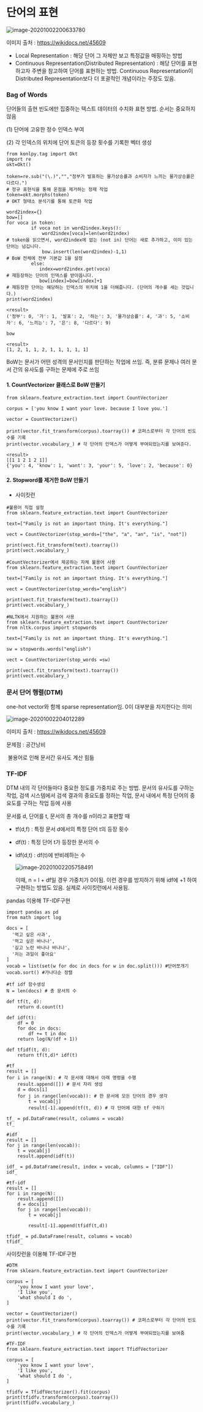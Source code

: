 # 단어의 표현

![image-20201002200633780](C:\Users\pc\AppData\Roaming\Typora\typora-user-images\image-20201002200633780.png)

이미지 출처 : https://wikidocs.net/45609



* Local Representation : 해당 단어 그 자체만 보고 특정값을 매핑하는 방법
* Continuous Representation(Distributed Representation) : 해당 단어를 표현하고자 주변을 참고하여 단어를 표현하는 방법. Continuous Representation이 Distributed Representation보다 더 포괄적인 개념이라는 주장도 있음.



### Bag of Words

단어들의 출현 빈도에만 집중하는 텍스트 데이터의 수치화 표현 방법. 순서는 중요하지 않음

(1)  단어에 고유한 정수 인덱스 부여

(2) 각 인덱스의 위치에 단어 토큰의 등장 횟수를 기록한 벡터 생성

```shell
from konlpy.tag import Okt
import re  
okt=Okt()  

token=re.sub("(\.)","","정부가 발표하는 물가상승률과 소비자가 느끼는 물가상승률은 다르다.")  
# 정규 표현식을 통해 온점을 제거하는 정제 작업
token=okt.morphs(token)  
# OKT 형태소 분석기를 통해 토큰화 작업

word2index={}  
bow=[]  
for voca in token:  
         if voca not in word2index.keys():  
             word2index[voca]=len(word2index)  
# token을 읽으면서, word2index에 없는 (not in) 단어는 새로 추가하고, 이미 있는 단어는 넘깁니다.   
             bow.insert(len(word2index)-1,1)
# BoW 전체에 전부 기본값 1을 설정 
         else:
            index=word2index.get(voca)
# 재등장하는 단어의 인덱스를 받아옵니다.
            bow[index]=bow[index]+1
# 재등장한 단어는 해당하는 인덱스의 위치에 1을 더해줍니다. (단어의 개수를 세는 것입니다.)  
print(word2index) 

<result>
('정부': 0, '가': 1, '발표': 2, '하는': 3, '물가상승률': 4, '과': 5, '소비자': 6, '느끼는': 7, '은': 8, '다르다': 9)  
```

```shell
bow

<result>
[1, 2, 1, 1, 2, 1, 1, 1, 1, 1]
```

BoW는 문서가 어떤 성격의 문서인지를 판단하는 작업에 쓰임. 즉, 분류 문제나 여러 문서 간의 유사도를 구하는 문제에 주로 쓰임

#### 1. CountVectorizer 클래스로 BoW 만들기

```shell
from sklearn.feature_extraction.text import CountVectorizer

corpus = ['you know I want your love. because I love you.']

vector = CountVectorizer()

print(vector.fit_transform(corpus).toarray()) # 코퍼스로부터 각 단어의 빈도 수를 기록
print(vector.vocabulary_) # 각 단어의 인덱스가 어떻게 부여되었는지를 보여준다.

<result>
[[1 1 2 1 2 1]]
{'you': 4, 'know': 1, 'want': 3, 'your': 5, 'love': 2, 'because': 0}
```



#### 2. Stopword를 제거한 BoW 만들기

* 사이킷런

```shell
#불용어 직접 설정
from sklearn.feature_extraction.text import CountVectorizer

text=["Family is not an important thing. It's everything."]

vect = CountVectorizer(stop_words=["the", "a", "an", "is", "not"])

print(vect.fit_transform(text).toarray()) 
print(vect.vocabulary_)
```

```shell
#CountVectorizer에서 제공하는 자체 불용어 사용
from sklearn.feature_extraction.text import CountVectorizer

text=["Family is not an important thing. It's everything."]

vect = CountVectorizer(stop_words="english")

print(vect.fit_transform(text).toarray())
print(vect.vocabulary_)
```

```shell
#NLTK에서 지원하는 불용어 사용
from sklearn.feature_extraction.text import CountVectorizer
from nltk.corpus import stopwords

text=["Family is not an important thing. It's everything."]

sw = stopwords.words("english")

vect = CountVectorizer(stop_words =sw)

print(vect.fit_transform(text).toarray()) 
print(vect.vocabulary_)
```



### 문서 단어 행렬(DTM)

one-hot vector와 함께 sparse representation임. 0이 대부분을 차지한다는 의미

![image-20201002204012289](C:\Users\pc\AppData\Roaming\Typora\typora-user-images\image-20201002204012289.png)

이미지 출처 : https://wikidocs.net/45609



문제점 :  공간낭비

​				불용어로 인해 문서간 유사도 계산 힘듦



### TF-IDF

DTM 내의 각 단어들마다 중요한 정도를 가중치로 주는 방법. 문서의 유사도를 구하는 작업, 검색 시스템에서 검색 결과의 중요도를 정하는 작업, 문서 내에서 특정 단어의 중요도를 구하는 작업 등에 사용

문서를 d, 단어를 t, 문서의 총 개수를 n이라고 표현할 때

* tf(d,f) : 특정 문서 d에서의 특정 단어 t의 등장 횟수

* df(t) : 특정 단어 t가 등장한 문서의 수

* idf(d,t) : df(t)에 반비례하는 수

  ![image-20201002205758491](C:\Users\pc\AppData\Roaming\Typora\typora-user-images\image-20201002205758491.png)

  이때, n = l + df일 경우 가중치가 0이됨. 이런 경우를 방지하기 위해 idf에 +1 하여 구현하는 방법도 있음. 실제로 사이킷런에서 사용됨.



pandas 이용해 TF-IDF구현

```shell
import pandas as pd
from math import log

docs = [
  '먹고 싶은 사과',
  '먹고 싶은 바나나',
  '길고 노란 바나나 바나나',
  '저는 과일이 좋아요'
] 
vocab = list(set(w for doc in docs for w in doc.split())) #단어쪼개기
vocab.sort() #가나다순 정렬
```

```shell
#tf idf 함수생성
N = len(docs) # 총 문서의 수

def tf(t, d):
    return d.count(t)

def idf(t):
    df = 0
    for doc in docs:
        df += t in doc
    return log(N/(df + 1))

def tfidf(t, d):
    return tf(t,d)* idf(t)
```

```shell
#tf
result = []
for i in range(N): # 각 문서에 대해서 아래 명령을 수행
    result.append([]) # 문서 자리 생성
    d = docs[i]
    for j in range(len(vocab)): # 한 문서에 모든 단어의 경우 생각
        t = vocab[j]        
        result[-1].append(tf(t, d)) # 각 단어에 대한 tf 구하기

tf_ = pd.DataFrame(result, columns = vocab)
tf_
```

```shell
#idf
result = []
for j in range(len(vocab)):
    t = vocab[j]
    result.append(idf(t))

idf_ = pd.DataFrame(result, index = vocab, columns = ["IDF"])
idf_
```

```shell
#tf-idf
result = []
for i in range(N):
    result.append([])
    d = docs[i]
    for j in range(len(vocab)):
        t = vocab[j]

        result[-1].append(tfidf(t,d))

tfidf_ = pd.DataFrame(result, columns = vocab)
tfidf_
```



사이킷런을 이용해 TF-IDF구현

```shell
#DTM
from sklearn.feature_extraction.text import CountVectorizer

corpus = [
    'you know I want your love',
    'I like you',
    'what should I do ',    
]

vector = CountVectorizer()
print(vector.fit_transform(corpus).toarray()) # 코퍼스로부터 각 단어의 빈도 수를 기록
print(vector.vocabulary_) # 각 단어의 인덱스가 어떻게 부여되었는지를 보여줌
```

```shell
#TF-IDF
from sklearn.feature_extraction.text import TfidfVectorizer

corpus = [
    'you know I want your love',
    'I like you',
    'what should I do ',    
]

tfidfv = TfidfVectorizer().fit(corpus)
print(tfidfv.transform(corpus).toarray())
print(tfidfv.vocabulary_)
```

